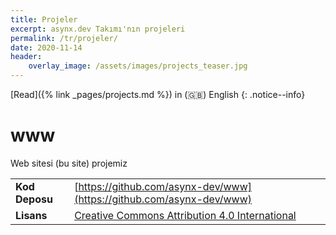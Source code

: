 ```yaml
---
title: Projeler
excerpt: asynx.dev Takımı'nın projeleri
permalink: /tr/projeler/
date: 2020-11-14
header:
    overlay_image: /assets/images/projects_teaser.jpg
---
```


[Read]({% link _pages/projects.md %}) in (🇬🇧) English
{: .notice--info}

# www

Web sitesi (bu site) projemiz

| | |
|------|------|
| **Kod Deposu** | [https://github.com/asynx-dev/www](https://github.com/asynx-dev/www) |
| **Lisans**   | [Creative Commons Attribution 4.0 International](https://creativecommons.org/licenses/by/4.0/) |
